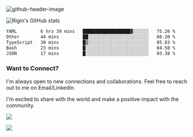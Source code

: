 
![github-header-image](https://github.com/riginoommen/riginoommen/assets/3840244/889cae65-df55-4cda-86cc-bf21bf1f2e96)

![Rigin's GitHub stats](https://github-readme-stats.vercel.app/api?username=riginoommen\&show_icons=true\&show=reviews,discussions_started,discussions_answered,prs_merged,prs_merged_percentage)


<!--START_SECTION:waka-->

```txt
YAML         6 hrs 39 mins   ██████████████████▓░░░░░░   75.26 %
Other        44 mins         ██░░░░░░░░░░░░░░░░░░░░░░░   08.30 %
TypeScript   30 mins         █▒░░░░░░░░░░░░░░░░░░░░░░░   05.83 %
Bash         23 mins         █░░░░░░░░░░░░░░░░░░░░░░░░   04.50 %
JSON         17 mins         █░░░░░░░░░░░░░░░░░░░░░░░░   03.38 %
```

<!--END_SECTION:waka-->

### Want to Connect?

I'm always open to new connections and collaborations. Feel free to reach out to me on Email/LinkedIn.

I'm excited to share with the world and make a positive impact with the community.

![](https://komarev.com/ghpvc/?username=riginoommen)

![](https://hit.yhype.me/github/profile?user_id=3840244)

